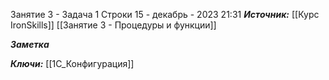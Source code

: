 
Занятие 3 - Задача 1 Строки
 15 - декабрь - 2023  21:31 
***Источник:***  [[Курс IronSkills]] [[Занятие 3 - Процедуры и функции]]

***Заметка*** 


***Ключи:*** [[1С_Конфигурация]]